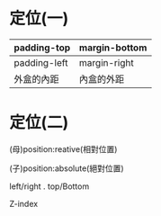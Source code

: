 # 定位(一)

| padding-top | margin-bottom|
|---------|--------------|
|padding-left|margin-right|
|外盒的內距|內盒的外距


# 定位(二)

(母)position:reative(相對位置)

(子)position:absolute(絕對位置)

left/right . top/Bottom

Z-index
